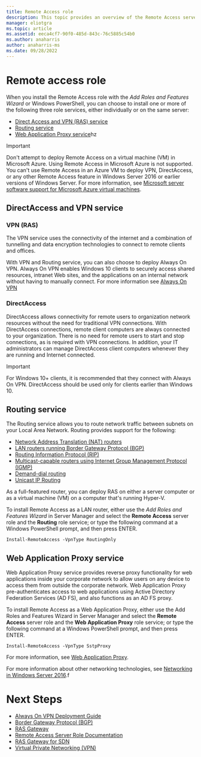 ```yaml
---
title: Remote Access role
description: This topic provides an overview of the Remote Access server role services in Windows Server.
manager: eliotgra
ms.topic: article
ms.assetid: eeca4cf7-90f0-485d-843c-76c5885c54b0
ms.author: anaharris
author: anaharris-ms
ms.date: 09/28/2022
---
```


# Remote access role

When you install the Remote Access role with the *Add Roles and Features Wizard* or Windows PowerShell, you can choose to install one or more of the following three role services, either individually or on the same server:

- [Direct Access and VPN (RAS) service](#directaccess-and-vpn-service)
- [Routing service](#routing-service)
- [Web Application Proxy service](#web-application-proxy-service)hz


>[!IMPORTANT]
>Don't attempt to deploy Remote Access on a virtual machine \(VM\) in Microsoft Azure. Using Remote Access in Microsoft Azure is not supported. You can't use Remote Access in an Azure VM to deploy VPN, DirectAccess, or any other Remote Access feature in Windows Server 2016 or earlier versions of Windows Server. For more information, see [Microsoft server software support for Microsoft Azure virtual machines](https://support.microsoft.com/help/2721672/microsoft-server-software-support-for-microsoft-azure-virtual-machines).

## DirectAccess and VPN service

### VPN (RAS)

The VPN service uses the connectivity of the internet and a combination of tunnelling and data encryption technologies to connect to remote clients and offices.

With VPN and Routing service, you can also choose to deploy Always On VPN. Always On VPN enables Windows 10 clients to securely access shared resources, intranet Web sites, and the applications on an internal network without having to manually connect. For more information see [Always On VPN]()

### DirectAccess

DirectAccess allows connectivity for remote users to organization network resources without the need for traditional VPN connections. With DirectAccess connections, remote client computers are always connected to your organization. There is no need for remote users to start and stop connections, as is required with VPN connections. In addition, your IT administrators can manage DirectAccess client computers whenever they are running and Internet connected.

>[!IMPORTANT]
>For Windows 10+ clients, it is recommended that they connect with Always On VPN. DirectAccess should be used only for clients earlier than Windows 10.

## Routing service

The Routing service allows you to route network traffic between subnets on your Local Area Network. Routing provides support for the following:

- [Network Address Translation (NAT) routers](https://learn.microsoft.com/previous-versions/windows/it-pro/windows-2000-server/cc957896(v=technet.10))
- [LAN routers running Border Gateway Protocol (BGP)](bgp/border-gateway-protocol-bgp.md)
- [Routing Information Protocol (RIP)](https://learn.microsoft.com/previous-versions/windows/it-pro/windows-2000-server/cc957940(v=technet.10))
- [Multicast-capable routers using Internet Group Management Protocol (IGMP)](https://learn.microsoft.com/previous-versions/windows/it-pro/windows-2000-server/cc957920(v=technet.10))
- [Demand-dial routing](https://learn.microsoft.com/previous-versions/windows/it-pro/windows-2000-server/cc957968(v=technet.10))
- [Unicast IP Routing](https://learn.microsoft.com/previous-versions/windows/it-pro/windows-2000-server/cc957899(v=technet.10))

As a full-featured router, you can deploy RAS on either a server computer or as a virtual machine (VM) on a computer that's running Hyper-V.

To install Remote Access as a LAN router, either use the *Add Roles and Features Wizard* in Server Manager and select the **Remote Access** server role and the **Routing** role service; or type the following command at a Windows PowerShell prompt, and then press ENTER.

```
Install-RemoteAccess -VpnType RoutingOnly
```

## Web Application Proxy service

Web Application Proxy service provides reverse proxy functionality for web applications inside your corporate network to allow users on any device to access them from outside the corporate network. Web Application Proxy pre-authenticates access to web applications using Active Directory Federation Services (AD FS), and also functions as an AD FS proxy.

To install Remote Access as a Web Application Proxy, either use the Add Roles and Features Wizard in Server Manager and select the **Remote Access** server role and the **Web Application Proxy** role service; or type the following command at a Windows PowerShell prompt, and then press ENTER.

```
Install-RemoteAccess -VpnType SstpProxy
```

For more information, see [Web Application Proxy](./web-application-proxy/web-application-proxy-windows-server.md).

For more information about other networking technologies, see [Networking in Windows Server 2016](../../networking/index.yml).f


# Next Steps

- [Always On VPN Deployment Guide](vpn/always-on-vpn/deploy/always-on-vpn-deploy.md)
- [Border Gateway Protocol &#40;BGP&#41;](bgp/Border-Gateway-Protocol-BGP.md)
- [RAS Gateway](ras-gateway/RAS-Gateway.md)
- [Remote Access Server Role Documentation](ras/Remote-Access-Server-Role-Documentation.md)
- [RAS Gateway for SDN](/azure-stack/hci/concepts/gateway-overview)
- [Virtual Private Networking (VPN)](vpn/vpn-top.md)